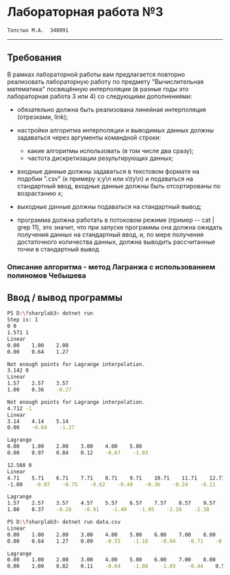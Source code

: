 # Лабораторная работа №3

`Толстых М.А.  348091`

---

## Требования

В рамках лабораторной работы вам предлагается повторно реализовать лабораторную работу по предмету "Вычислительная математика" посвящённую интерполяции (в разные годы это лабораторная работа 3 или 4) со следующими дополнениями:

- обязательно должна быть реализована линейная интерполяция (отрезками, link);
- настройки алгоритма интерполяции и выводимых данных должны задаваться через аргументы командной строки:

  - какие алгоритмы использовать (в том числе два сразу);
  - частота дискретизации результирующих данных;

- входные данные должны задаваться в текстовом формате на подобии ".csv" (к примеру x;y\n или x\ty\n) и подаваться на стандартный ввод, входные данные должны быть отсортированы по возрастанию x;
- выходные данные должны подаваться на стандартный вывод;
- программа должна работать в потоковом режиме (пример -- cat | grep 11), это значит, что при запуске программы она должна ожидать получения данных на стандартный ввод, и, по мере получения достаточного количества данных, должна выводить рассчитанные точки в стандартный вывод

### Описание алгоритма - метод Лагранжа с использованием полиномов Чебышева

## Ввод / вывод программы

```zsh
PS D:\fsharplab3> dotnet run  
Step is: 1
0 0
1.571 1
Linear
0.00    1.00    2.00
0.00    0.64    1.27

Not enough points for Lagrange interpolation.
3.142 0
Linear
1.57    2.57    3.57
1.00    0.36    -0.27

Not enough points for Lagrange interpolation.
4.712 -1
Linear
3.14    4.14    5.14
0.00    -0.64    -1.27

Lagrange
0.00    1.00    2.00    3.00    4.00    5.00
0.00    0.97    0.84    0.12    -0.67    -1.03

12.568 0
Linear
4.71    5.71    6.71    7.71    8.71    9.71    10.71    11.71    12.71
-1.00    -0.87    -0.75    -0.62    -0.49    -0.36    -0.24    -0.11    0.02

Lagrange
1.57    2.57    3.57    4.57    5.57    6.57    7.57    8.57    9.57    10.57    11.57    12.57
1.00    0.37    -0.28    -0.91    -1.49    -1.95    -2.26    -2.38    -2.25    -1.84    -1.11    0.00
```

```zsh
PS D:\fsharplab3> dotnet run data.csv
Linear
0.00    1.00    2.00    3.00    4.00    5.00    6.00    7.00    8.00    9.00    10.00    11.00    12.00    13.00
0.00    0.64    1.27    0.09    -0.55    -1.18    -0.84    -0.71    -0.58    -0.45    -0.33    -0.20    -0.07    0.05

Lagrange
0.00    1.00    2.00    3.00    4.00    5.00    6.00    7.00    8.00    9.00    10.00    11.00    12.00    13.00
0.00    1.00    0.82    0.11    -0.64    -1.08    -1.03    -0.44    0.59    1.81    2.79    3.00    1.71    -1.92
```